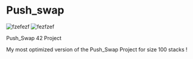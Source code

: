 # Push_swap

![fzefezf](https://user-images.githubusercontent.com/117649637/235378690-b7da5b23-62ff-439b-a471-869f45d9b0f8.jpg)
![fezfzef](https://user-images.githubusercontent.com/117649637/235378689-a20b5ceb-9c99-4ad3-9834-38a45f8ef817.jpg)


Push_Swap 42 Project

My most optimized version of the Push_Swap Project for size 100 stacks !
